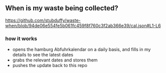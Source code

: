 ## When is my waste being collected?
  https://github.com/stubduffy/waste-when/blob/94de06e554fe5b061fc459f8f760c3f2ab366e39/cal.json#L1-L6
  
  ### how it works
  - opens the hamburg Abfuhrkalendar on a daily basis, and fills in my details to see the latest dates
  - grabs the relevant dates and stores them
  - pushes the update back to this repo
  

